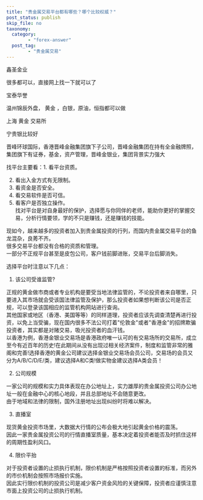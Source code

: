 ```yaml
---
title: "贵金属交易平台都有哪些？哪个比较权威？"
post_status: publish
skip_file: no
taxonomy:
  category:
        - "forex-answer"
  post_tag:
        - "贵金属交易"
---
```


鑫圣金业

很多都可以，直接网上找一下就可以了

宝泰华誉

温州锦辰外盘， 黄金 ，白银，原油，恒指都可以做

上海 黄金 交易所

宁贵银比较好

晋峰环球国际，香港晋峰金融集团旗下子公司，晋峰金融集团在持有全金融牌照，集团旗下有证券，基金，资产管理，晋峰金银业，集团背景实力强大

找平台主要看：1. 看平台资质。

2. 看出入金方式有无限制。
3. 看资金是否安全。
4. 看交易软件是否可信。
5. 看客户是否独立操作。  
    找对平台是对自身最好的保护，选择愿与你同伴的老师，能助你更好的掌握交易，分析行情要领，学的不只是赚钱，还是赚钱的技能。

现如今，越来越多的投资者加入到贵金属投资的行列，而国内贵金属交易平台的鱼龙混杂，良莠不齐。  
很多交易平台都没有合格的资质和管理。  
一部分不正规平台甚至是皮包公司，客户钱前脚进账，交易平台后脚消失。

选择平台时注意以下几点：

1. 该公司受谁监管?

正规的黄金做市商或者专业机构是要受当地法律监管的，不论投资者来自哪里，只要进入其市场就会受该国法律监管及保护，那么投资者如果想判断该公司是否正规，可以登录该国相应的监管机构网站进行查询。  
其他国家或地区（香港、美国等等）的同样道理，投资者应该先调查清楚再进行投资，以免上当受骗，现在国内很多不法公司打着"伦敦金"或者"香港金"的招牌欺骗投资者，其实都是对赌交易，吸光投资者的血汗钱。  
以香港为例，香港金银业交易场是香港政府唯一认可的有交易场所的交易所，成立至今有近百年的历史!在此期间从没有出现过相关经济案件，制度和监管非常的雅阁和完善!选择香港的黄金公司建议选择金银业交易场会员公司，交易场的会员又分为A/B/C/D/E/类，建议选择A和C类!做实物金建议选择A类会员！

2. 公司规模

一家公司的规模和实力具体表现在办公地址上，实力雄厚的贵金属投资公司办公地址一般在金融中心的核心地段，并且总部地址不会随意更改。  
由于地域和法律的限制，国外注册地址出现纠纷时将难以解决。

3. 直播室

现货黄金投资市场里，大数据大行情的公布会极大地引起黄金价格的震荡。  
因此一家贵金属投资公司的行情直播室质量，基本决定着投资者能否及时抓住这样的周期性盈利风口。

4. 限价平抬

对于投资者设置的止损执行机制，限价机制是严格按照投资者设置的标准，而另外的市价机制会按照市场报价实施。  
因此实行限价机制的投资公司是减少客户资金风险的关键保障，投资者应谨慎注意市面上投资公司的止损执行机制。
